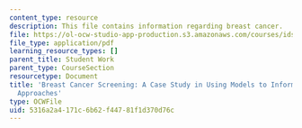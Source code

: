 ```yaml
---
content_type: resource
description: This file contains information regarding breast cancer.
file: https://ol-ocw-studio-app-production.s3.amazonaws.com/courses/ids-410j-modeling-and-assessment-for-policy-spring-2013/5316a2a4171c6b62f44781f1d370d76c_MITESD_864S13_Brest_Cncr.pdf
file_type: application/pdf
learning_resource_types: []
parent_title: Student Work
parent_type: CourseSection
resourcetype: Document
title: 'Breast Cancer Screening: A Case Study in Using Models to Inform Preventive
  Approaches'
type: OCWFile
uid: 5316a2a4-171c-6b62-f447-81f1d370d76c
---
```


